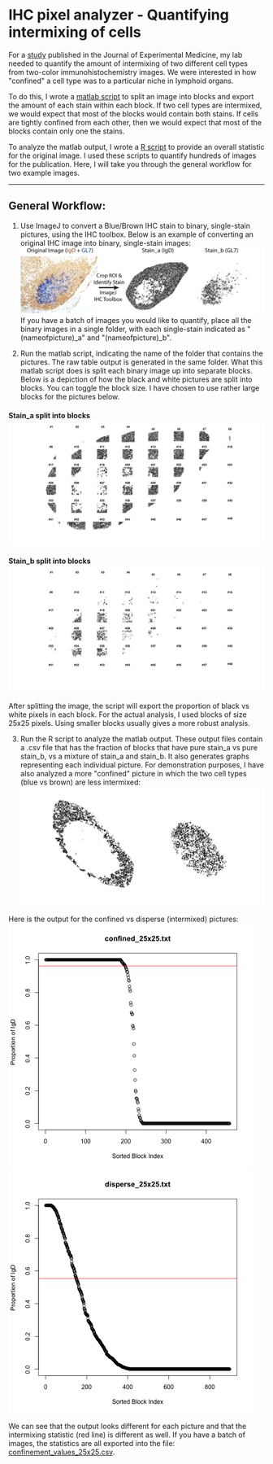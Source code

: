 # IHC pixel analyzer - Quantifying intermixing of cells

For a [study](http://jem.rupress.org/content/212/13/2213) published in the Journal of Experimental Medicine, my lab needed to quantify the amount of intermixing of two different cell types from two-color immunohistochemistry images. We were interested in how "confined" a cell type was to a particular niche in lymphoid organs.

To do this, I wrote a [matlab script](https://github.com/erilu/IHC-image-pixel-analyzer/blob/master/split_image_into_blocks_batch.m) to split an image into blocks and export the amount of each stain within each block. If two cell types are intermixed, we would expect that most of the blocks would contain both stains. If cells are tightly confined from each other, then we would expect that most of the blocks contain only one the stains.

To analyze the matlab output, I wrote a [R script](https://github.com/erilu/IHC-image-pixel-analyzer/blob/master/IHC_block_analyzer.R) to provide an overall statistic for the original image. I used these scripts to quantify hundreds of images for the publication. Here, I will take you through the general workflow for two example images.

---

## General Workflow:
1. Use ImageJ to convert a Blue/Brown IHC stain to binary, single-stain pictures, using the IHC toolbox. Below is an example of converting an original IHC image into binary, single-stain images:
![general_workflow_IHC_quant](https://github.com/erilu/IHC-image-pixel-analyzer/blob/master/readme_pictures/imageJ_processing.jpg) If you have a batch of images you would like to quantify, place all the binary images in a single folder, with each single-stain indicated as "(nameofpicture)\_a" and "(nameofpicture)\_b".

2. Run the matlab script, indicating the name of the folder that contains the pictures. The raw table output is generated in the same folder. What this matlab script does is split each binary image up into separate blocks. Below is a depiction of how the black and white pictures are split into blocks. You can toggle the block size. I have chosen to use rather large blocks for the pictures below.
#### Stain_a split into blocks ![split_a](https://github.com/erilu/IHC-image-pixel-analyzer/blob/master/readme_pictures/split_blocks_a.jpg)
#### Stain_b split into blocks ![split_b](https://github.com/erilu/IHC-image-pixel-analyzer/blob/master/readme_pictures/split_blocks_b.jpg)
After splitting the image, the script will export the proportion of black vs white pixels in each block.  For the actual analysis, I used blocks of size 25x25 pixels. Using smaller blocks usually gives a more robust analysis.

3. Run the R script to analyze the matlab output. These output files contain a .csv file that has the fraction of blocks that have pure stain_a vs pure stain_b, vs a mixture of stain_a and stain_b. It also generates graphs representing each individual picture. For demonstration purposes, I have also analyzed a more "confined" picture in which the two cell types (blue vs brown) are less intermixed: ![confined](https://github.com/erilu/IHC-image-pixel-analyzer/blob/master/readme_pictures/confined_binary.jpg)

Here is the output for the confined vs disperse (intermixed) pictures: ![confined_output](https://github.com/erilu/IHC-image-pixel-analyzer/blob/master/R_output/confined_25x25_Total.png)
![disperse_output](https://github.com/erilu/IHC-image-pixel-analyzer/blob/master/R_output/disperse_25x25_Total.png)

We can see that the output looks different for each picture and that the intermixing statistic (red line) is different as well. If you have a batch of images, the statistics are all exported into the file: [confinement_values_25x25.csv](https://github.com/erilu/IHC-image-pixel-analyzer/blob/master/R_output/confinement_values_25x25.csv).
